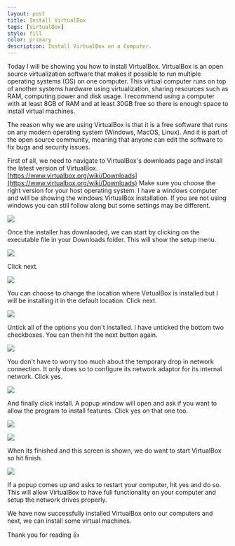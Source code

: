 ```yaml
---
layout: post
title: Install VirtualBox
tags: [VirtualBox]
style: fill
color: primary
description: Install VirtualBox on a Computer.
---
```


Today I will be showing you how to install VirtualBox. VirtualBox is an open source virtualization software that makes it possible to run multiple operating systems (OS) on one computer. This virtual computer runs on top of another systems hardware using virtualization, sharing resources such as RAM, computing power and disk usage. I recommend using a computer with at least 8GB of RAM and at least 30GB free so there is enough space to install virtual machines.

The reason why we are using VirtualBox is that it is a free software that runs on any modern operating system (Windows, MacOS, Linux). And it is part of the open source community, meaning that anyone can edit the software to fix bugs and security issues.

First of all, we need to navigate to VirtualBox's downloads page and install the latest version of VirtualBox. [https://www.virtualbox.org/wiki/Downloads](https://www.virtualbox.org/wiki/Downloads)
Make sure you choose the right version for your host operating system. I have a windows computer and will be showing the windows VirtualBox installation. If you are not using windows you can still follow along but some settings may be different.

![](/assets/posts/install-virtualbox/virtualbox_download_page.png)

Once the installer has downlaoded, we can start by clicking on the executable file in your Downloads folder. This will show the setup menu.

![](/assets/posts/install-virtualbox/setup_1.png)

Click next.

![](/assets/posts/install-virtualbox/setup_2.png)

You can choose to change the location where VirtualBox is installed but I will be installing it in the default location. Click next.

![](/assets/posts/install-virtualbox/setup_3.png)

Untick all of the options you don't installed. I have unticked the bottom two checkboxes. You can then hit the next button again.

![](/assets/posts/install-virtualbox/setup_4.png)

You don't have to worry too much about the temporary drop in network connection. It only does so to configure its network adaptor for its internal network. Click yes.

![](/assets/posts/install-virtualbox/setup_5.png)

And finally click install. A popup window will open and ask if you want to allow the program to install features. Click yes on that one too.

![](/assets/posts/install-virtualbox/setup_6.png)

![](/assets/posts/install-virtualbox/setup_7.png)

When its finished and this screen is shown, we do want to start VirtualBox so hit finish. 

![](/assets/posts/install-virtualbox/setup_8.png)

If a popup comes up and asks to restart your computer, hit yes and do so. This will allow VirtualBox to have full functionality on your computer and setup the network drives properly.

We have now successfully installed VirtualBox onto our computers and next, we can install some virtual machines.

Thank you for reading :+1: